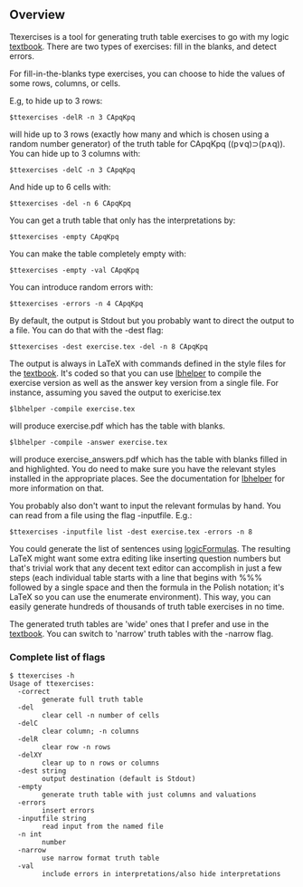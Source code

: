 ## Overview

Ttexercises is a tool for generating truth table exercises to go with my logic [textbook](https://github.com/adamay909/logicbook). There are two types of exercises: fill in the blanks, and detect errors.

For fill-in-the-blanks type exercises, you can choose to hide the values of some rows, columns, or cells.

E.g, to hide up to 3 rows:

	$ttexercises -delR -n 3 CApqKpq

will hide up to 3 rows (exactly how many and which is chosen using a random number generator) of the truth table for CApqKpq ((p∨q)⊃(p∧q)). You can hide up to 3 columns with:

	$ttexercises -delC -n 3 CApqKpq

And hide up to 6 cells with:

	$ttexercises -del -n 6 CApqKpq

You can get a truth table that only has the interpretations by:

	$ttexercises -empty CApqKpq

You can make the table completely empty with:

	$ttexercises -empty -val CApqKpq

You can introduce random errors with:

	$ttexercises -errors -n 4 CApqKpq

By default, the output is Stdout but you probably want to direct the output to a file. You can do that with the -dest flag:

	$ttexercises -dest exercise.tex -del -n 8 CApqKpq

The output is always in LaTeX with commands defined in the style files for the [textbook](https://github.com/adamay909/logicbook). It's coded so that you can use [lbhelper](https://github.com/adamay909/logicTools/tree/main/lbhelper) to compile the exercise version as well as the answer key version from a single file. For instance, assuming you saved the output to exericise.tex

	$lbhelper -compile exercise.tex

will produce exercise.pdf which has the table with blanks.

	$lbhelper -compile -answer exercise.tex

will produce exercise\_answers.pdf which has the table with blanks filled in and highlighted. You do need to make sure you have the relevant styles installed in the appropriate places. See the documentation for [lbhelper](https://github.com/adamay909/logicTools/tree/main/lbhelper) for more information on that.

You probably also don't want to input the relevant formulas by hand. You can read from a file using the flag -inputfile. E.g.:

	$ttexercises -inputfile list -dest exercise.tex -errors -n 8

You could generate the list of sentences using [logicFormulas](https://github.com/adamay909/logicTools/tree/main/logicFormulas). The resulting LaTeX might want some extra editing like inserting question numbers but that's trivial work that any decent text editor can accomplish in just a few steps (each individual table starts with a line that begins with %%% followed by a single space and then the formula in the Polish notation; it's LaTeX so you can use the enumerate environment). This way, you can easily generate hundreds of thousands of truth table exercises in no time.

The generated truth tables are 'wide' ones that I prefer and use in the [textbook](https://github.com/adamay909/logicbook). You can switch to 'narrow' truth tables with the -narrow flag.

### Complete list of flags

	$ ttexercises -h
	Usage of ttexercises:
	  -correct
	    	generate full truth table
	  -del
	    	clear cell -n number of cells
	  -delC
	    	clear column; -n columns
	  -delR
	    	clear row -n rows
	  -delXY
	    	clear up to n rows or columns
	  -dest string
	    	output destination (default is Stdout)
	  -empty
	    	generate truth table with just columns and valuations
	  -errors
	    	insert errors
	  -inputfile string
	    	read input from the named file
	  -n int
	    	number
	  -narrow
	    	use narrow format truth table
	  -val
	    	include errors in interpretations/also hide interpretations



